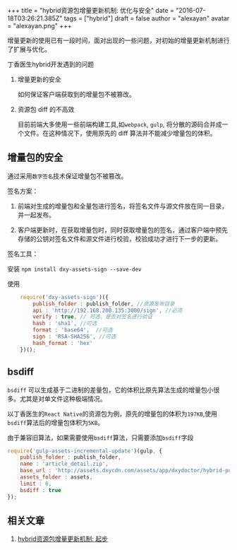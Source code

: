 +++
title = "hybrid资源包增量更新机制: 优化与安全"
date = "2016-07-18T03:26:21.385Z"
tags = ["hybrid"]
draft = false
author = "alexayan"
avatar = "alexayan.png"
+++

增量更新的使用已有一段时间，面对出现的一些问题，对初始的增量更新机制进行了扩展与优化。

丁香医生hybrid开发遇到的问题

1. 增量更新的安全
	
	如何保证客户端获取到的增量包不被篡改。
	
2. 资源包 diff 的不高效

	目前前端大多使用一些前端构建工具,如`webpack`, `gulp`, 将分散的源码合并成一个文件。在这种情况下，使用原先的 diff 算法并不能减少增量包的体积。
	
<!--more-->
	
## 增量包的安全

通过采用`数字签名`技术保证增量包不被篡改。

签名方案：

1. 前端对生成的增量包和全量包进行签名，将签名文件与源文件放在同一目录，并一起发布。

2. 客户端更新时，在获取增量包时，同时获取增量包的签名，通过客户端中预先存储的公钥对签名文件和源文件进行校验，校验成功才进行下一步的更新。

签名工具：

安装 `npm install dxy-assets-sign --save-dev` 

使用

```javascript
	require('dxy-assets-sign')({
        publish_folder : publish_folder, //资源发布目录
        api : 'http://192.168.200.135:3000/sign', //必须
        verify : true, // 可选，是否对签名进行验证
        hash : 'sha1', //可选
        format : 'base64',  //可选
        sign : 'RSA-SHA256', //可选
        hash_format : 'hex'
    })();
```

## bsdiff
`bsdiff` 可以生成基于二进制的差量包，它的体积比原先算法生成的增量包小很多。尤其是对单文件这种极端情况。

以丁香医生的`React Native`的资源包为例，原先的增量包的体积为`197KB`,使用`bsdiff`算法后的增量包体积为`5KB`。

由于兼容旧算法，如果需要使用`bsdiff`算法，只需要添加`bsdiff`字段

```javascript
require('gulp-assets-incremental-update')(gulp, {
    publish_folder : publish_folder,
    name : 'article_detail.zip',
    base_url : 'http://assets.dxycdn.com/assets/app/dxydoctor/hybrid-publish',
    assets_folder : assets,
    limit : 6,
    bsdiff : true
});
```
## 相关文章
1. [hybrid资源包增量更新机制: 起步](/f2e/blog/2016/04/04/hybrid资源包增量更新机制-起步/)